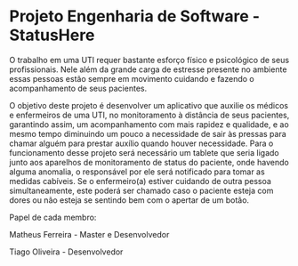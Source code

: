# Projeto Engenharia de Software - StatusHere

O trabalho em uma UTI requer bastante esforço físico e psicológico de seus profissionais. Nele além da grande carga de estresse presente no ambiente essas pessoas estão sempre em movimento cuidando e fazendo o acompanhamento de seus pacientes.

O objetivo deste projeto é desenvolver um aplicativo que auxilie os médicos e enfermeiros de uma UTI, no monitoramento à distância de seus pacientes, garantindo assim, um acompanhamento com mais rapidez e qualidade, e ao mesmo tempo diminuindo um pouco a necessidade de sair às pressas para chamar alguém para prestar auxílio quando houver necessidade. Para o funcionamento desse projeto será necessário um tablete que seria ligado junto aos aparelhos de monitoramento de status do paciente, onde havendo alguma anomalia, o responsável por ele será notificado para tomar as medidas cabíveis. Se o enfermeiro(a) estiver cuidando de outra pessoa simultaneamente, este poderá ser chamado caso o paciente esteja com dores ou não esteja se sentindo bem com o apertar de um botão.

Papel de cada membro:

Matheus Ferreira - Master e Desenvolvedor

Tiago Oliveira - Desenvolvedor
